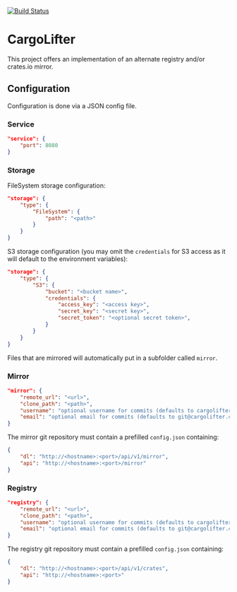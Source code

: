 [![Build Status](https://github.com/cemoktra/cargolifter/workflows/CI/badge.svg)](https://github.com/cemoktra/cargolifter/actions)


# CargoLifter #
This project offers an implementation of an alternate registry and/or crates.io mirror.

## Configuration ##
Configuration is done via a JSON config file.

### Service ###
```json
"service": {
    "port": 8080
}
```

### Storage ###
FileSystem storage configuration:
```json
"storage": {
    "type": {
        "FileSystem": {
            "path": "<path>"
        }
    }
}
```

S3 storage configuration (you may omit the `credentials` for S3 access as it will default to the environment variables):
```json
"storage": {
    "type": {
        "S3": {
            "bucket": "<bucket name>",
            "credentials": {
                "access_key": "<access key>",
                "secret_key": "<secret key>",
                "secret_token": "<optional secret token>",
            }
        }
    }
}
```

Files that are mirrored will automatically put in a subfolder called `mirror`.

### Mirror ###
```json
"mirror": {
    "remote_url": "<url>",
    "clone_path": "<path>",
    "username": "optional username for commits (defaults to cargolifter)",
    "email": "optional email for commits (defaults to git@cargolifter.com)"
}
```

The mirror git repository must contain a prefilled `config.json` containing:
```json
{
    "dl": "http://<hostname>:<port>/api/v1/mirror",
    "api": "http://<hostname>:<port>/mirror"
}
```

### Registry ###
```json
"registry": {
    "remote_url": "<url>",
    "clone_path": "<path>",
    "username": "optional username for commits (defaults to cargolifter)",
    "email": "optional email for commits (defaults to git@cargolifter.com)"
}
```

The registry git repository must contain a prefilled `config.json` containing:
```json
{
    "dl": "http://<hostname>:<port>/api/v1/crates",
    "api": "http://<hostname>:<port>"
}
```